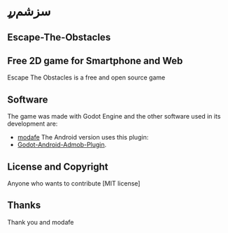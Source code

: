 # ٍسزشم٫٫
## Escape-The-Obstacles

## Free 2D game for Smartphone and Web

Escape The Obstacles is a free and open source game

## Software

The game was made with Godot Engine and the other software used in its development are:
* [modafe](https://github.com/modafe5124)
The Android version uses this plugin:
* [Godot-Android-Admob-Plugin](https://github.com/Shin-NiL/Godot-Android-Admob-Plugin).

## License and Copyright

Anyone who wants to contribute [MIT license]

## Thanks

Thank you and modafe

